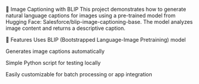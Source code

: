 📸 Image Captioning with BLIP
This project demonstrates how to generate natural language captions for images using a pre-trained model from Hugging Face: Salesforce/blip-image-captioning-base. The model analyzes image content and returns a descriptive caption.

🚀 Features
Uses BLIP (Bootstrapped Language-Image Pretraining) model

Generates image captions automatically

Simple Python script for testing locally

Easily customizable for batch processing or app integration
